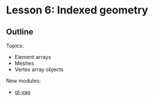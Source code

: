 Lesson 6: Indexed geometry
==========================

## Outline

Topics:

* Element arrays
* Meshes
* Vertex array objects

New modules:

* [gl-vao](https://github.com/mikolalysenko/gl-vao)
